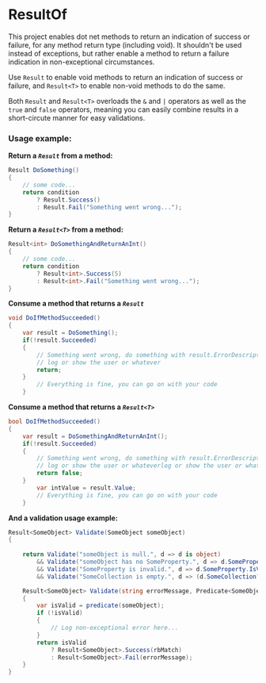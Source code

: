 # ResultOf

This project enables dot net methods to return an indication of success or failure, for any method return type (including void).
It shouldn't be used instead of exceptions, but rather enable a method to return a failure indication in non-exceptional circumstances.

Use `Result` to enable void methods to return an indication of success or failure, 
and `Result<T>` to enable non-void methods to do the same.

Both `Result` and `Result<T>` overloads the `&` and `|` operators as well as the `true` and `false` operators, 
meaning you can easily combine results in a short-circute manner for easy validations.  
### Usage example:

**Return a *`Result`* from a method:**
```csharp
Result DoSomething()
{
    // some code...
    return condition
        ? Result.Success()
        : Result.Fail("Something went wrong...");
}
```

**Return a *`Result<T>`* from a method:**
```csharp
Result<int> DoSomethingAndReturnAnInt()
{
    // some code...
    return condition
        ? Result<int>.Success(5)
        : Result<int>.Fail("Something went wrong...");
}
```

**Consume a method that returns a *`Result`***
```csharp
void DoIfMethodSucceeded()
{
    var result = DoSomething();
    if(!result.Succeeded)
    {   
        // Something went wrong, do something with result.ErrorDescription 
        // log or show the user or whatever
        return;
    }
        // Everything is fine, you can go on with your code
    }
```

**Consume a method that returns a *`Result<T>`***
```csharp
bool DoIfMethodSucceeded()
{
    var result = DoSomethingAndReturnAnInt();
    if(!result.Succeeded)
    {   
        // Something went wrong, do something with result.ErrorDescription 
        // log or show the user or whateverlog or show the user or whatever
        return false;
    }
        var intValue = result.Value;
        // Everything is fine, you can go on with your code
    }
```

**And a validation usage example:**
```csharp
Result<SomeObject> Validate(SomeObject someObject)
{
    
    return Validate("someObject is null.", d => d is object) 
        && Validate("someObject has no SomeProperty.", d => d.SomeProperty is object) 
        && Validate("SomeProperty is invalid.", d => d.SomeProperty.IsValid) 
        && Validate("SomeCollection is empty.", d => (d.SomeCollection?.Count ?? 0) > 0);

    Result<SomeObject> Validate(string errorMessage, Predicate<SomeObject> predicate)
    {
        var isValid = predicate(someObject);
        if (!isValid)
        {
            // Log non-exceptional error here...
        }
        return isValid 
            ? Result<SomeObject>.Success(rbMatch) 
            : Result<SomeObject>.Fail(errorMessage);
    }
}
```
